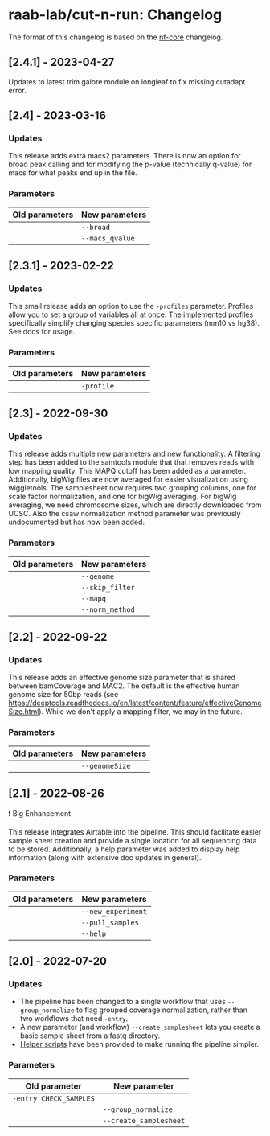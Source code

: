 raab-lab/cut-n-run: Changelog
==============================

The format of this changelog is based on the [nf-core](https://github.com/nf-core/rnaseq/blob/master/CHANGELOG.md) changelog.

## [2.4.1] - 2023-04-27

Updates to latest trim galore module on longleaf to fix missing cutadapt error.

## [2.4] - 2023-03-16

### Updates

This release adds extra macs2 parameters. There is now an option for broad peak calling and
for modifying the p-value (technically q-value) for macs for what peaks end up in the file.

### Parameters

| Old parameters         | New parameters         |
| ---------------------- | ---------------------- |
|                        | `--broad`	          |
|                        | `--macs_qvalue`       |

## [2.3.1] - 2023-02-22

### Updates

This small release adds an option to use the `-profiles` parameter. Profiles allow you to set a group of variables all at once.
The implemented profiles specifically simplify changing species specific parameters (mm10 vs hg38). See docs for usage.

### Parameters

| Old parameters         | New parameters         |
| ---------------------- | ---------------------- |
|                        | `-profile`	          |


## [2.3] - 2022-09-30

### Updates

This release adds multiple new parameters and new functionality. A filtering step has been added to the samtools module that that removes reads with low mapping quality. This MAPQ cutoff has been added as a parameter. Additionally, bigWig files are now averaged for easier visualization using wiggletools. The samplesheet now requires two grouping columns, one for scale factor normalization, and one for bigWig averaging. For bigWig averaging, we need chromosome sizes, which are directly downloaded from UCSC. Also the csaw normalization method parameter was previously undocumented but has now been added.

### Parameters

| Old parameters         | New parameters         |
| ---------------------- | ---------------------- |
|                        | `--genome`	          |
|                        | `--skip_filter`        |
|                        | `--mapq`	          |
|                        | `--norm_method`        |

## [2.2] - 2022-09-22

### Updates

This release adds an effective genome size parameter that is shared between bamCoverage and MAC2. The default is the effective human genome size for 50bp reads (see https://deeptools.readthedocs.io/en/latest/content/feature/effectiveGenomeSize.html). While we don't apply a mapping filter, we may in the future.

### Parameters

| Old parameters         | New parameters         |
| ---------------------- | ---------------------- |
|                        | `--genomeSize`         |

## [2.1] - 2022-08-26

:exclamation: Big Enhancement

This release integrates Airtable into the pipeline. This should facilitate easier sample sheet creation and provide a single location for all sequencing data to be stored. Additionally, a help parameter was added to display help information (along with extensive doc updates in general).

### Parameters

| Old parameters         | New parameters         |
| ---------------------- | ---------------------- |
|                        | `--new_experiment`     |
|                        | `--pull_samples`	  |
|                        | `--help`	 	  |

## [2.0] - 2022-07-20

### Updates

- The pipeline has been changed to a single workflow that uses `--group_normalize` to flag grouped coverage normalization, rather than two workflows that need `-entry`.
- A new parameter (and workflow) `--create_samplesheet` lets you create a basic sample sheet from a fastq directory.
- [Helper scripts](/helper) have been provided to make running the pipeline simpler.

### Parameters

| Old parameter          | New parameter          |
| ---------------------- | ---------------------- |
| `-entry CHECK_SAMPLES` |                        |
|                        | `--group_normalize`    |
|                        | `--create_samplesheet` |
